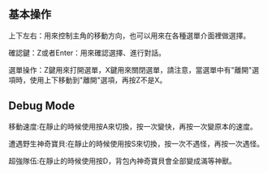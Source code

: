 基本操作
--------------
上下左右：用來控制主角的移動方向，也可以用來在各種選單介面裡做選擇。

確認鍵：Z或者Enter：用來確認選擇、進行對話。

選單操作：Z鍵用來打開選單，X鍵用來關閉選單，請注意，當選單中有"離開"選項時，使用上下移動到"離開"選項，再按Z不是X。


Debug Mode
----------------
移動速度:在靜止的時候使用按A來切換，按一次變快，再按一次變原本的速度。

遭遇野生神奇寶貝:在靜止的時候使用按S來切換，按一次不遇怪，再按一次遇怪。

超強隊伍:在靜止的時候使用按D，背包內神奇寶貝會全部變成滿等神獸。
